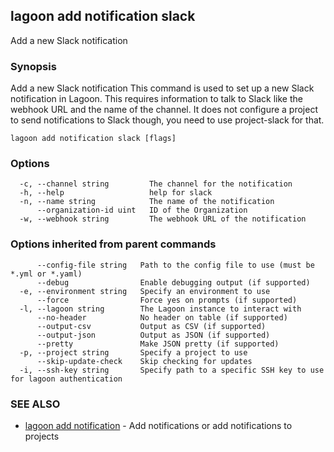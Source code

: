 ## lagoon add notification slack

Add a new Slack notification

### Synopsis

Add a new Slack notification
This command is used to set up a new Slack notification in Lagoon. This requires information to talk to Slack like the webhook URL and the name of the channel.
It does not configure a project to send notifications to Slack though, you need to use project-slack for that.

```
lagoon add notification slack [flags]
```

### Options

```
  -c, --channel string         The channel for the notification
  -h, --help                   help for slack
  -n, --name string            The name of the notification
      --organization-id uint   ID of the Organization
  -w, --webhook string         The webhook URL of the notification
```

### Options inherited from parent commands

```
      --config-file string   Path to the config file to use (must be *.yml or *.yaml)
      --debug                Enable debugging output (if supported)
  -e, --environment string   Specify an environment to use
      --force                Force yes on prompts (if supported)
  -l, --lagoon string        The Lagoon instance to interact with
      --no-header            No header on table (if supported)
      --output-csv           Output as CSV (if supported)
      --output-json          Output as JSON (if supported)
      --pretty               Make JSON pretty (if supported)
  -p, --project string       Specify a project to use
      --skip-update-check    Skip checking for updates
  -i, --ssh-key string       Specify path to a specific SSH key to use for lagoon authentication
```

### SEE ALSO

* [lagoon add notification](lagoon_add_notification.md)	 - Add notifications or add notifications to projects

